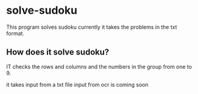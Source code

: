 # solve-sudoku
This program solves sudoku
currently it takes the problems in the txt format.

## How does it solve sudoku?
IT checks the rows and columns and the numbers in the group from one to 9.

it takes input from a txt file input from ocr is coming soon
